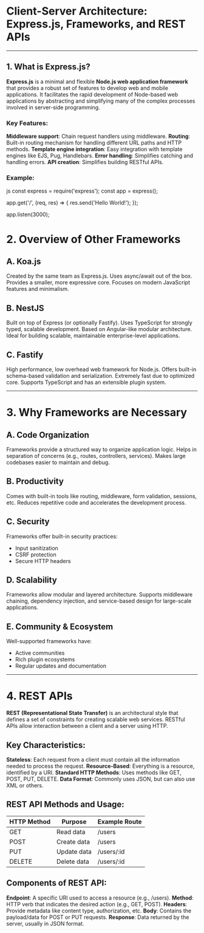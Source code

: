 # Client-Server Architecture: Express.js, Frameworks, and REST APIs

---

## 1. What is Express.js?

**Express.js** is a minimal and flexible **Node.js web application framework** that provides a robust set of features to develop web and mobile applications. It facilitates the rapid development of Node-based web applications by abstracting and simplifying many of the complex processes involved in server-side programming.

### Key Features:
**Middleware support**: Chain request handlers using middleware.
**Routing**: Built-in routing mechanism for handling different URL paths and HTTP methods.
**Template engine integration**: Easy integration with template engines like EJS, Pug, Handlebars.
**Error handling**: Simplifies catching and handling errors.
**API creation**: Simplifies building RESTful APIs.

### Example:
js
const express = require('express');
const app = express();

app.get('/', (req, res) => {
  res.send('Hello World!');
});

app.listen(3000);

# 2. Overview of Other Frameworks

## A. Koa.js
Created by the same team as Express.js.
Uses async/await out of the box.
Provides a smaller, more expressive core.
Focuses on modern JavaScript features and minimalism.

## B. NestJS
Built on top of Express (or optionally Fastify).
Uses TypeScript for strongly typed, scalable development.
Based on Angular-like modular architecture.
Ideal for building scalable, maintainable enterprise-level applications.

## C. Fastify
High performance, low overhead web framework for Node.js.
Offers built-in schema-based validation and serialization.
Extremely fast due to optimized core.
Supports TypeScript and has an extensible plugin system.

---


# 3. Why Frameworks are Necessary

## A. Code Organization
Frameworks provide a structured way to organize application logic.
Helps in separation of concerns (e.g., routes, controllers, services).
Makes large codebases easier to maintain and debug.

## B. Productivity
Comes with built-in tools like routing, middleware, form validation, sessions, etc.
Reduces repetitive code and accelerates the development process.

## C. Security
Frameworks offer built-in security practices:
  - Input sanitization
  - CSRF protection
  - Secure HTTP headers

## D. Scalability
Frameworks allow modular and layered architecture.
Supports middleware chaining, dependency injection, and service-based design for large-scale applications.

## E. Community & Ecosystem
Well-supported frameworks have:
  - Active communities
  - Rich plugin ecosystems
  - Regular updates and documentation

---

# 4. REST APIs

**REST (Representational State Transfer)** is an architectural style that defines a set of constraints for creating scalable web services. RESTful APIs allow interaction between a client and a server using HTTP.

## Key Characteristics:
**Stateless**: Each request from a client must contain all the information needed to process the request.
**Resource-Based**: Everything is a resource, identified by a URI.
**Standard HTTP Methods**: Uses methods like GET, POST, PUT, DELETE.
**Data Format**: Commonly uses JSON, but can also use XML or others.

## REST API Methods and Usage:

| HTTP Method | Purpose       | Example Route   |
|-------------|---------------|------------------|
| GET         | Read data     | /users         |
| POST        | Create data   | /users         |
| PUT         | Update data   | /users/:id     |
| DELETE      | Delete data   | /users/:id     |

## Components of REST API:

**Endpoint**: A specific URI used to access a resource (e.g., /users).
**Method**: HTTP verb that indicates the desired action (e.g., GET, POST).
**Headers**: Provide metadata like content type, authorization, etc.
**Body**: Contains the payload/data for POST or PUT requests.
**Response**: Data returned by the server, usually in JSON format.